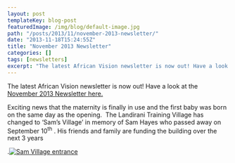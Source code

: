 ```yaml
---
layout: post
templateKey: blog-post
featuredImage: /img/blog/default-image.jpg
path: "/posts/2013/11/november-2013-newsletter/"
date: "2013-11-18T15:24:55Z"
title: "November 2013 Newsletter"
categories: []
tags: [newsletters]
excerpt: "The latest African Vision newsletter is now out! Have a look at the November 2013 Newsletter here.E..."
---
```


The latest African Vision newsletter is now out! Have a look at the [November 2013 Newsletter here.](https://f000.backblazeb2.com/file/avm-wp-uploads/2013/11/Nov-AVM-Newsletter-issue-18-November-2013-.pdf "Nov 2013 Newsletter")

Exciting news that the maternity is finally in use and the first baby was born on the same day as the opening.  The Landirani Training Village has changed to ‘Sam’s Village’ in memory of Sam Hayes who passed away on September 10<sup>th</sup> . His friends and family are funding the building over the next 3 years

.[![Sam Village entrance](https://f000.backblazeb2.com/file/avm-wp-uploads/2013/11/Sam-Village-gate+sml-300x200.jpg)](https://f000.backblazeb2.com/file/avm-wp-uploads/2013/11/Sam-Village-gate+sml.jpg)